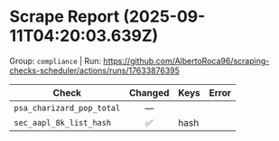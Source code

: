 # Scrape Report (2025-09-11T04:20:03.639Z)

Group: `compliance`  |  Run: https://github.com/AlbertoRoca96/scraping-checks-scheduler/actions/runs/17633876395

| Check | Changed | Keys | Error |
|---|:---:|:--|:--|
| `psa_charizard_pop_total` | — |  |  |
| `sec_aapl_8k_list_hash` | ✅ | hash |  |
